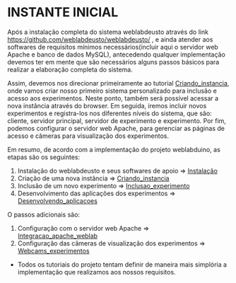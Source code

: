 # INSTANTE INICIAL #

Após a instalação completa do sistema weblabdeusto através do link https://github.com/weblabdeusto/weblabdeusto/ , e ainda atender aos softwares de requisitos mínimos necessários(incluir aqui o servidor web Apache e banco de dados MySQL), antecedendo qualquer implementação devemos ter em mente que são necessários alguns passos básicos para realizar a elaboração completa do sistema.

Assim, devemos nos direcionar primeiramente ao tutorial [Criando\_instancia](http://code.google.com/p/weblabduino/wiki/Criando_instancia), onde vamos criar nosso primeiro sistema personalizado para inclusão e acesso aos experimentos. Neste ponto, também será possível acessar a nova instância através do browser. Em seguida, iremos incluir novos experimentos e registra-los nos diferentes níveis do sistema, que são: cliente, servidor principal, servidor de experimento e experimento. Por fim, podemos configurar o servidor web Apache, para gerenciar as páginas de acesso e câmeras para visualização dos experimentos.

Em resumo, de acordo com a implementação do projeto weblabduino, as etapas são os seguintes:

  1. Instalação do weblabdeusto e seus softwares de apoio => [Instalação](https://weblabdeusto.readthedocs.org/en/latest/installation.html)
  1. Criação de uma nova instância => [Criando\_instancia](http://code.google.com/p/weblabduino/wiki/Criando_instancia)
  1. Inclusão de um novo experimento => [Inclusao\_experimento](http://code.google.com/p/weblabduino/wiki/Inclusao_experimento)
  1. Desenvolvimento das aplicações dos experimentos => [Desenvolvendo\_aplicacoes](http://code.google.com/p/weblabduino/wiki/Desenvolvendo_aplicacoes)


O passos adicionais são:
  1. Configuração com o servidor web Apache => [Integracao\_apache\_weblab](http://code.google.com/p/weblabduino/wiki/Integracao_apache_weblab)
  1. Configuração das câmeras de visualização dos experimentos => [Webcams\_experimentos](http://code.google.com/p/weblabduino/wiki/Webcams_experimentos)








  * Todos os tutoriais do projeto tentam definir de maneira mais simplória a implementação que realizamos aos nossos requisitos.
